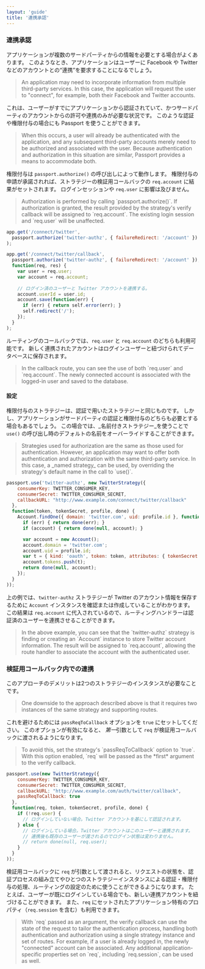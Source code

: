 ```yaml
---
layout: 'guide'
title: '連携承認'
---
```


### 連携承認

アプリケーションが複数のサードパーティからの情報を必要とする場合がよくあります。
このようなとき、アプリケーションはユーザーに Facebook や Twitter などのアカウントとの“連携”を要求することになるでしょう。

<blockquote class="original">
An application may need to incorporate information from multiple third-party
services.  In this case, the application will request the user to "connect", for
example, both their Facebook and Twitter accounts.
</blockquote>

これは、ユーザーがすでにアプリケーションから認証されていて、かつサードパーティのアカウントからの許可や連携のみが必要な状況です。
このような認証や権限付与の場合にも Passport を使うことができます。

<blockquote class="original">
When this occurs, a user will already be authenticated with the application, and
any subsequent third-party accounts merely need to be authorized and associated
with the user.  Because authentication and authorization in this situation are
similar, Passport provides a means to accommodate both.
</blockquote>

権限付与は `passport.authorize()` の呼び出しによって動作します。
権限付与の申請が承諾されれば、ストラテジーの検証用コールバックの `req.account` に結果がセットされます。
ログインセッションや `req.user` に影響は及びません。

<blockquote class="original">
Authorization is performed by calling `passport.authorize()`.  If authorization
is granted, the result provided by the strategy's verify callback will be
assigned to `req.account`.  The existing login session and `req.user` will be
unaffected.
</blockquote>

```javascript
app.get('/connect/twitter',
  passport.authorize('twitter-authz', { failureRedirect: '/account' })
);

app.get('/connect/twitter/callback',
  passport.authorize('twitter-authz', { failureRedirect: '/account' }),
  function(req, res) {
    var user = req.user;
    var account = req.account;
    
    // ログイン済のユーザーと Twitter アカウントを連携する。
    account.userId = user.id;
    account.save(function(err) {
      if (err) { return self.error(err); }
      self.redirect('/');
    });
  }
);
```

ルーティングのコールバックでは、`req.user` と `req.account` のどちらも利用可能です。
新しく連携されたアカウントはログインユーザーと紐づけられてデータベースに保存されます。

<blockquote class="original">
In the callback route, you can see the use of both `req.user` and `req.account`.
The newly connected account is associated with the logged-in user and saved to
the database.
</blockquote>

#### 設定

権限付与のストラテジーは、認証で用いたストラテジーと同じものです。
しかし、アプリケーションがサードパーティの認証と権限付与のどちらも必要とする場合もあるでしょう。
この場合では、_名前付きストラテジー_を使うことで `use()` の呼び出し時のデフォルトの名前をオーバーライドすることができます。

<blockquote class="original">
Strategies used for authorization are the same as those used for authentication.
However, an application may want to offer both authentication and authorization
with the same third-party service.  In this case, a _named strategy_ can be
used, by overriding the strategy's default name in the call to `use()`.
</blockquote>

```javascript
passport.use('twitter-authz', new TwitterStrategy({
    consumerKey: TWITTER_CONSUMER_KEY,
    consumerSecret: TWITTER_CONSUMER_SECRET,
    callbackURL: "http://www.example.com/connect/twitter/callback"
  },
  function(token, tokenSecret, profile, done) {
    Account.findOne({ domain: 'twitter.com', uid: profile.id }, function(err, account) {
      if (err) { return done(err); }
      if (account) { return done(null, account); }

      var account = new Account();
      account.domain = 'twitter.com';
      account.uid = profile.id;
      var t = { kind: 'oauth', token: token, attributes: { tokenSecret: tokenSecret } };
      account.tokens.push(t);
      return done(null, account);
    });
  }
));
```

上の例では、`twitter-authz` ストラテジーが Twitter のアカウント情報を保存するために `Account` インスタンスを確認または作成していることがわかります。
この結果は `req.account` に代入されているので、ルーティングハンドラーは認証済のユーザーを連携させることができます。

<blockquote class="original">
In the above example, you can see that the `twitter-authz` strategy is finding
or creating an `Account` instance to store Twitter account information.  The
result will be assigned to `req.account`, allowing the route handler to
associate the account with the authenticated user.
</blockquote>

### 検証用コールバック内での連携

このアプローチのデメリットは2つのストラテジーのインスタンスが必要なことです。

<blockquote class="original">
One downside to the approach described above is that it requires two instances
of the same strategy and supporting routes.
</blockquote>

これを避けるためには `passReqToCallback` オプションを `true` にセットしてください。
このオプションが有効になると、 *第一*引数として `req` が検証用コールバックに渡されるようになります。

<blockquote class="original">
To avoid this, set the strategy's `passReqToCallback` option to `true`.  With
this option enabled, `req` will be passed as the *first* argument to the verify
callback.
</blockquote>

```javascript
passport.use(new TwitterStrategy({
    consumerKey: TWITTER_CONSUMER_KEY,
    consumerSecret: TWITTER_CONSUMER_SECRET,
    callbackURL: "http://www.example.com/auth/twitter/callback",
    passReqToCallback: true
  },
  function(req, token, tokenSecret, profile, done) {
    if (!req.user) {
	  // ログインしていない場合。Twitter アカウントを基にして認証されます。
    } else {
      // ログインしている場合。Twitter アカウントはこのユーザーと連携されます。
      // 連携後も既存のユーザーが渡されるのでログイン状態は変わりません。
      // return done(null, req.user);
    }
  }
));
```

検証用コールバックに `req` が引数として渡されると、リクエストの状態を、認証プロセスの組み立てやひとつのストラテジーインスタンスによる認証・権限付与の処理、ルーティングの設定のために使うことができるようになります。
たとえば、ユーザーが既にログインしている場合でも、新しい連携アカウントを紐づけることができます。
また、`req` にセットされたアプリケーション特有のプロパティ（`req.session` を含む）も利用できます。

<blockquote class="original">
With `req` passed as an argument, the verify callback can use the state of the
request to tailor the authentication process, handling both authentication and
authorization using a single strategy instance and set of routes.  For
example, if a user is already logged in, the newly "connected" account can be
associated.  Any additional application-specific properties set on `req`,
including `req.session`, can be used as well.
</blockquote>
